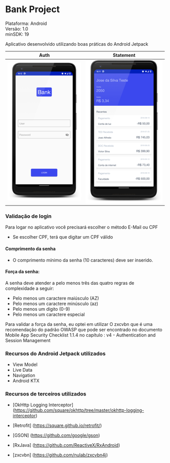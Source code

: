 # Bank Project
Plataforma: Android<br>
Versão: 1.0<br>
minSDK: 19

Aplicativo desenvolvido utilizando boas práticas do Android Jetpack<br>

| Auth  | Statement |
| ------------- | ------------- |
| <img src="https://github.com/LucasFerreira159/BankProject/blob/master/screenshots/device-2020-05-19-181234_framed.png" width="300"> | <img src="https://github.com/LucasFerreira159/BankProject/blob/master/screenshots/device-2020-05-19-181202_framed.png" width="300"> |


### Validação de login ###
Para logar no aplicativo você precisará escolher o método E-Mail ou CPF
* Se escolher CPF, terá que digitar um CPF válido

#### Comprimento da senha ####
* O comprimento mínimo da senha (10 caracteres) deve ser inserido.

#### Força da senha: ####
A senha deve atender a pelo menos três das quatro regras de complexidade a seguir: <br>

* Pelo menos um caractere maiúsculo (AZ)
* Pelo menos um caractere minúsculo (az)
* Pelo menos um dígito (0-9)
* Pelo menos um caractere especial

Para validar a força da senha, eu optei em utilizar O zxcvbn que é uma recomendação do padrão OWASP que pode ser encontrado no documento Mobile App Security Checklist 1.1.4 no capítulo : v4 - Authentication and Session Management


### Recursos do Android Jetpack utilizados ###
* View Model
* Live Data
* Navigation
* Android KTX

### Recursos de terceiros utilizados ###

* [OkHttp Logging Interceptor] (https://github.com/square/okhttp/tree/master/okhttp-logging-interceptor)

* [Retrofit] (https://square.github.io/retrofit/)

* [GSON] (https://github.com/google/gson)

* [RxJava] (https://github.com/ReactiveX/RxAndroid)

* [zxcvbn] (https://github.com/nulab/zxcvbn4j)
